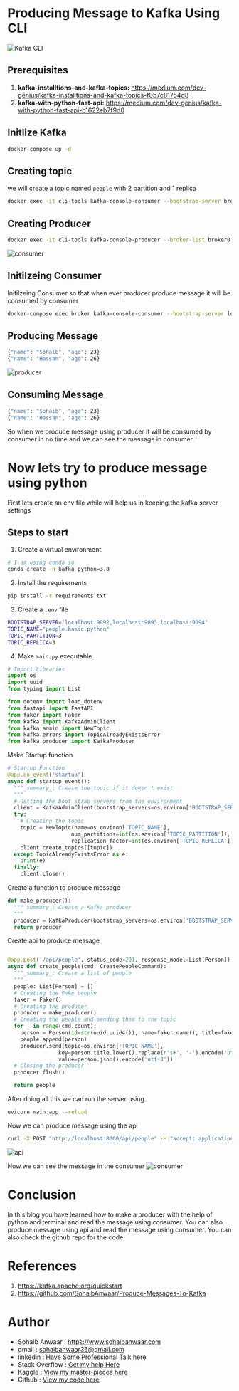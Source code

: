 # Producing Message to Kafka Using CLI

![Kafka CLI](attachments/main.png)
## Prerequisites
1. **kafka-installtions-and-kafka-topics:** https://medium.com/dev-genius/kafka-installtions-and-kafka-topics-f0b7c81754d8
2. **kafka-with-python-fast-api:** https://medium.com/dev-genius/kafka-with-python-fast-api-b1622eb7f9d0


## Initlize Kafka
```bash
docker-compose up -d
```
## Creating topic
we will create a topic named `people` with 2 partition and 1 replica
```bash
docker exec -it cli-tools kafka-console-consumer --bootstrap-server broker0:29092 --topic people --from-beginning
```
## Creating Producer
```bash
docker exec -it cli-tools kafka-console-producer --broker-list broker0:29092 --topic people
```

![consumer](attachments/consumer.png)
## Initilzeing Consumer
Initilzeing Consumer so that when ever producer produce message it will be consumed by consumer
```bash
docker-compose exec broker kafka-console-consumer --bootstrap-server localhost:9092 --topic test --from-beginning
```

## Producing Message
```bash
{"name": "Sohaib", "age": 23}
{"name": "Hassan", "age": 26}
```
![producer](attachments/producer.png)
## Consuming Message
```bash
{"name": "Sohaib", "age": 23}
{"name": "Hassan", "age": 26}
```
So when we produce message using producer it will be consumed by consumer in no time and we can see the message in consumer.

# Now lets try to produce message using python
First lets create an env file while will help us in keeping the kafka server settings

## Steps to start
1. Create a virtual environment
```bash
# I am using conda so
conda create -n kafka python=3.8
```
2. Install the requirements
```bash
pip install -r requirements.txt
```

3. Create a `.env` file

```bash
BOOTSTRAP_SERVER="localhost:9092,localhost:9093,localhost:9094"
TOPIC_NAME="people.basic.python"
TOPIC_PARTITION=3
TOPIC_REPLICA=3
```
4. Make `main.py` executable
```python
# Import Libraries
import os
import uuid
from typing import List

from dotenv import load_dotenv
from fastapi import FastAPI
from faker import Faker
from kafka import KafkaAdminClient
from kafka.admin import NewTopic
from kafka.errors import TopicAlreadyExistsError
from kafka.producer import KafkaProducer
```
Make Startup function
```python
# Startup Function
@app.on_event('startup')
async def startup_event():
  """_summary_: Create the topic if it doesn't exist
  """
  # Getting the boot strap servers from the environment
  client = KafkaAdminClient(bootstrap_servers=os.environ['BOOTSTRAP_SERVER'])
  try:
    # Creating the topic
    topic = NewTopic(name=os.environ['TOPIC_NAME'],
                    num_partitions=int(os.environ['TOPIC_PARTITION']),
                    replication_factor=int(os.environ['TOPIC_REPLICA']))
    client.create_topics([topic])
  except TopicAlreadyExistsError as e:
    print(e)
  finally:
    client.close()
```
Create a function to produce message
```python
def make_producer():
  """_summary_: Create a Kafka producer
  """
  producer = KafkaProducer(bootstrap_servers=os.environ['BOOTSTRAP_SERVER'])
  return producer
```
Create api to produce message
```python

@app.post('/api/people', status_code=201, response_model=List[Person])
async def create_people(cmd: CreatePeopleCommand):
  """_summary_: Create a list of people
  """
  people: List[Person] = []
  # Creating the Fake people
  faker = Faker()
  # Creating the producer
  producer = make_producer()
  # Creating the people and sending them to the topic
  for _ in range(cmd.count):
    person = Person(id=str(uuid.uuid4()), name=faker.name(), title=faker.job().title())
    people.append(person)
    producer.send(topic=os.environ['TOPIC_NAME'],
                key=person.title.lower().replace(r's+', '-').encode('utf-8'),
                value=person.json().encode('utf-8'))
  # Closing the producer
  producer.flush()

  return people
```
After doing all this we can run the server using
```bash
uvicorn main:app --reload
```
Now we can produce message using the api
```bash
curl -X POST "http://localhost:8000/api/people" -H "accept: application/json" -H "Content-Type: application/json" -d "{\"count\": 3}"
```
![api](attachments/curl_req.png)

Now we can see the message in the consumer
![consumer](attachments/consumer_result.png)


# Conclusion
In this blog you have learned how to make a producer with the help of python and terminal and read the message using consumer. You can also produce message using api and read the message using consumer. You can also check the github repo for the code.

# References
1. https://kafka.apache.org/quickstart
2. https://github.com/SohaibAnwaar/Produce-Messages-To-Kafka

# Author 
* Sohaib Anwaar  : https://www.sohaibanwaar.com
* gmail          : sohaibanwaar36@gmail.com
* linkedin       : [Have Some Professional Talk here](https://www.linkedin.com/in/sohaib-anwaar-4b7ba1187/)
* Stack Overflow : [Get my help Here](https://stackoverflow.com/users/7959545/sohaib-anwaar)
* Kaggle         : [View my master-pieces here](https://www.kaggle.com/sohaibanwaar1203)
* Github         : [View my code here](https://github.com/SohaibAnwaar)